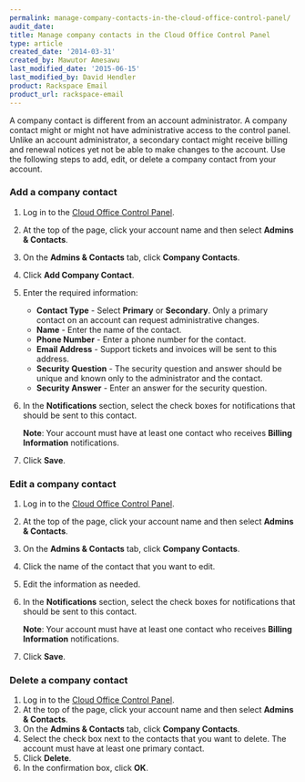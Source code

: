 ```yaml
---
permalink: manage-company-contacts-in-the-cloud-office-control-panel/
audit_date:
title: Manage company contacts in the Cloud Office Control Panel
type: article
created_date: '2014-03-31'
created_by: Mawutor Amesawu
last_modified_date: '2015-06-15'
last_modified_by: David Hendler
product: Rackspace Email
product_url: rackspace-email
---
```


A company contact is different from an account administrator. A company
contact might or might not have administrative access to the control
panel. Unlike an account administrator, a secondary contact might
receive billing and renewal notices yet not be able to make changes to
the account. Use the following steps to add, edit, or delete a company
contact from your account.

### Add a company contact

1.  Log in to the [Cloud Office Control Panel](https://cp.rackspace.com).
2.  At the top of the page, click your account name and then select **Admins & Contacts**.
3.  On the **Admins & Contacts** tab, click **Company Contacts**.
4.  Click **Add Company Contact**.
5.  Enter the required information:
    -   **Contact Type** - Select **Primary** or **Secondary**. Only a
        primary contact on an account can request
        administrative changes.
    -   **Name** - Enter the name of the contact.
    -   **Phone Number** - Enter a phone number for the contact.
    -   **Email Address** - Support tickets and invoices will be sent to
        this address.
    -   **Security Question** - The security question and answer should
        be unique and known only to the administrator and the contact.
    -   **Security Answer** - Enter an answer for the security question.

6.  In the **Notifications** section, select the check boxes for
    notifications that should be sent to this contact.

    **Note**: Your account must have at least one contact who receives
    **Billing Information** notifications.
    
7.  Click **Save**.

### Edit a company contact

1.  Log in to the [Cloud Office Control Panel](https://cp.rackspace.com).
2.  At the top of the page, click your account name and then select **Admins & Contacts**.
3.  On the **Admins & Contacts** tab, click **Company Contacts**.
4.  Click the name of the contact that you want to edit.
5.  Edit the information as needed.
6.  In the **Notifications** section, select the check boxes for
    notifications that should be sent to this contact.

    **Note**: Your account must have at least one contact who receives
    **Billing Information** notifications.
7.  Click **Save**.

### Delete a company contact

1.  Log in to the [Cloud Office Control Panel](https://cp.rackspace.com).
2.  At the top of the page, click your account name and then select **Admins & Contacts**.
3.  On the **Admins & Contacts** tab, click **Company Contacts**.
4.  Select the check box next to the contacts that you want to delete.
    The account must have at least one primary contact.
5.  Click **Delete**.
6.  In the confirmation box, click **OK**.
